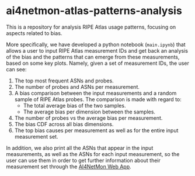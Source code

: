 # ai4netmon-atlas-patterns-analysis
This is a repository for analysis RIPE Atlas usage patterns, focusing on aspects related to bias.

More specifically, we have developed a python notebook (`main.ipynb`) that allows a user to input RIPE Atlas measurement IDs and get back an analysis of the bias and the patterns that can emerge from these measurements, based on some key plots. Namely, given a set of measurement IDs, the user can see:

1) The top most frequent ASNs and probes.
2) The number of probes and ASNs per measurement.
3) A bias comparison between the input measurements and a random sample of RIPE Atlas probes. The comparison is made with regard to:
    * The total average bias of the two samples.
    * The average bias per dimension between the samples.
4) The number of probes vs the average bias per measurement.
5) The bias CDF across all bias dimensions.
6) The top bias causes per measurement as well as for the entire input measurement set.

In addition, we also print all the ASNs that appear in the input measurements, as well as the ASNs for each input measurement, so the user can use them in order to get further information about their measurement set through the [AI4NetMon Web App](https://app-ai4netmon.csd.auth.gr/).
